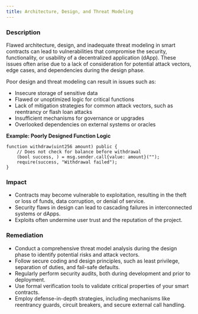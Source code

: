 ```yaml
---
title: Architecture, Design, and Threat Modeling
---
```


### **Description**

Flawed architecture, design, and inadequate threat modeling in smart contracts can lead to vulnerabilities that compromise the security, functionality, or usability of a decentralized application (dApp). These issues often arise due to a lack of consideration for potential attack vectors, edge cases, and dependencies during the design phase.

Poor design and threat modeling can result in issues such as:

- Insecure storage of sensitive data
- Flawed or unoptimized logic for critical functions
- Lack of mitigation strategies for common attack vectors, such as reentrancy or flash loan attacks
- Insufficient mechanisms for governance or upgrades
- Overlooked dependencies on external systems or oracles

**Example: Poorly Designed Function Logic**

```solidity
function withdraw(uint256 amount) public {
    // Does not check for balance before withdrawal
    (bool success, ) = msg.sender.call{value: amount}("");
    require(success, "Withdrawal failed");
}
```

### Impact

- Contracts may become vulnerable to exploitation, resulting in the theft or loss of funds, data corruption, or denial of service.  
- Security flaws in design can lead to cascading failures in interconnected systems or dApps.  
- Exploits often undermine user trust and the reputation of the project.  

### Remediation

- Conduct a comprehensive threat model analysis during the design phase to identify potential risks and attack vectors.  
- Follow secure coding and design principles, such as least privilege, separation of duties, and fail-safe defaults.  
- Regularly perform security audits, both during development and prior to deployment.  
- Use formal verification tools to validate critical properties of your smart contracts.  
- Employ defense-in-depth strategies, including mechanisms like reentrancy guards, circuit breakers, and secure external call handling.  

